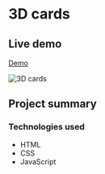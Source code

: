 # 3D cards

## Live demo
[Demo](https://3d-effect-cards.netlify.app/)

![3D cards](https://res.cloudinary.com/dgm9zfiuo/image/upload/v1698862994/Portfolio%20projects/view_vlvygb.png)

## Project summary

### Technologies used
* HTML
* CSS
* JavaScript
